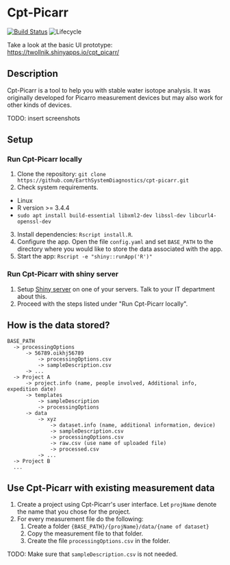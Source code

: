 # Cpt-Picarr

[![Build Status](https://travis-ci.org/EarthSystemDiagnostics/cpt-picarr.svg?branch=master)](https://travis-ci.org/EarthSystemDiagnostics/cpt-picarr)
![Lifecycle](https://img.shields.io/badge/lifecycle-experimental-orange)

Take a look at the basic UI prototype: https://twollnik.shinyapps.io/cpt_picarr/ 

## Description

Cpt-Picarr is a tool to help you with stable water isotope analysis. It was originally developed 
for Picarro measurement devices but may also work for other kinds of devices.

TODO: insert screenshots

## Setup

### Run Cpt-Picarr locally

1. Clone the repository: `git clone https://github.com/EarthSystemDiagnostics/cpt-picarr.git`
2. Check system requirements.
  - Linux
  - R version >= 3.4.4
  - `sudo apt install build-essential libxml2-dev libssl-dev libcurl4-openssl-dev`
3. Install dependencies: `Rscript install.R`.
4. Configure the app. Open the file `config.yaml` and set `BASE_PATH` to the directory where you would 
   like to store the data associated with the app.
5. Start the app: `Rscript -e "shiny::runApp('R')"`

### Run Cpt-Picarr with shiny server

1. Setup [Shiny server](https://www.rstudio.com/products/shiny/shiny-server/) on one of your servers.
   Talk to your IT department about this.
2. Proceed with the steps listed under "Run Cpt-Picarr locally".
 

## How is the data stored?

```
BASE_PATH
  -> processingOptions
      -> 56789.oikhj56789
          -> processingOptions.csv
          -> sampleDescription.csv
      -> ...
  -> Project A
      -> project.info (name, people involved, Additional info, expedition date)
      -> templates
          -> sampleDescription
          -> processingOptions
      -> data
          -> xyz
              -> dataset.info (name, additional information, device)
              -> sampleDescription.csv
              -> processingOptions.csv
              -> raw.csv (use name of uploaded file)
              -> processed.csv
          -> ...
  -> Project B
  ...
```

## Use Cpt-Picarr with existing measurement data

1. Create a project using Cpt-Picarr's user interface. Let `projName` denote the name that you chose for the project.
2. For every measurement file do the following:
    1. Create a folder `{BASE_PATH}/{projName}/data/{name of dataset}`
    2. Copy the measurement file to that folder.
    3. Create the file `processingOptions.csv` in the folder.

TODO: Make sure that `sampleDescription.csv` is not needed.
